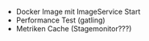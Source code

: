 - Docker Image mit ImageService Start
- Performance Test (gatling)
- Metriken Cache (Stagemonitor???)

